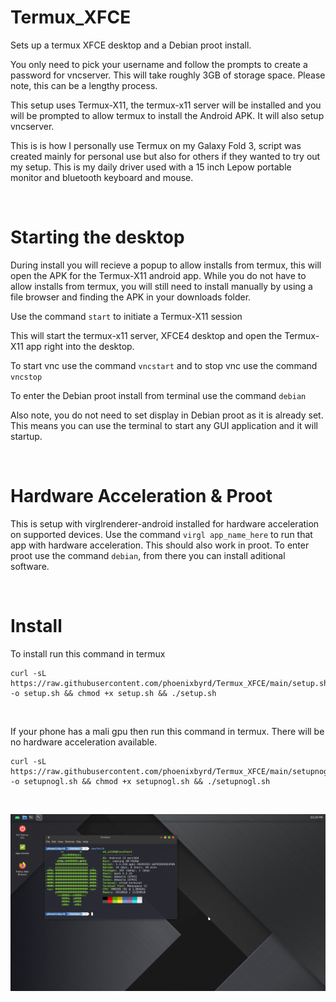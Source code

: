 # Termux_XFCE

Sets up a termux XFCE desktop and a Debian proot install.

You only need to pick your username and follow the prompts to create a password for vncserver. This will take roughly 3GB of storage space. Please note, this can be a lengthy process.

This setup uses Termux-X11, the termux-x11 server will be installed and you will be prompted to allow termux to install the Android APK. It will also setup vncserver.

This is is how I personally use Termux on my Galaxy Fold 3, script was created mainly for personal use but also for others if they wanted to try out my setup. This is my daily driver used with a 15 inch Lepow portable monitor and bluetooth keyboard and mouse.

&nbsp;

# Starting the desktop

During install you will recieve a popup to allow installs from termux, this will open the APK for the Termux-X11 android app. While you do not have to allow installs from termux, you will still need to install manually by using a file browser and finding the APK in your downloads folder. 
  
Use the command ```start``` to initiate a Termux-X11 session
  
This will start the termux-x11 server, XFCE4 desktop and open the Termux-X11 app right into the desktop. 

To start vnc use the command ```vncstart``` and to stop vnc use the command ```vncstop```

To enter the Debian proot install from terminal use the command ```debian```

Also note, you do not need to set display in Debian proot as it is already set. This means you can use the terminal to start any GUI application and it will startup.

&nbsp;

# Hardware Acceleration & Proot

This is setup with virglrenderer-android installed for hardware acceleration on supported devices. Use the command ```virgl app_name_here``` to run that app with hardware acceleration. This should also work in proot. To enter proot use the command ```debian```, from there you can install aditional software. 

&nbsp;

# Install

To install run this command in termux

```
curl -sL https://raw.githubusercontent.com/phoenixbyrd/Termux_XFCE/main/setup.sh -o setup.sh && chmod +x setup.sh && ./setup.sh
```

&nbsp;

If your phone has a mali gpu then run this command in termux. There will be no hardware acceleration available.

```
curl -sL https://raw.githubusercontent.com/phoenixbyrd/Termux_XFCE/main/setupnogl.sh -o setupnogl.sh && chmod +x setupnogl.sh && ./setupnogl.sh
```

&nbsp;

![Desktop Screenshot](desktop.png)
